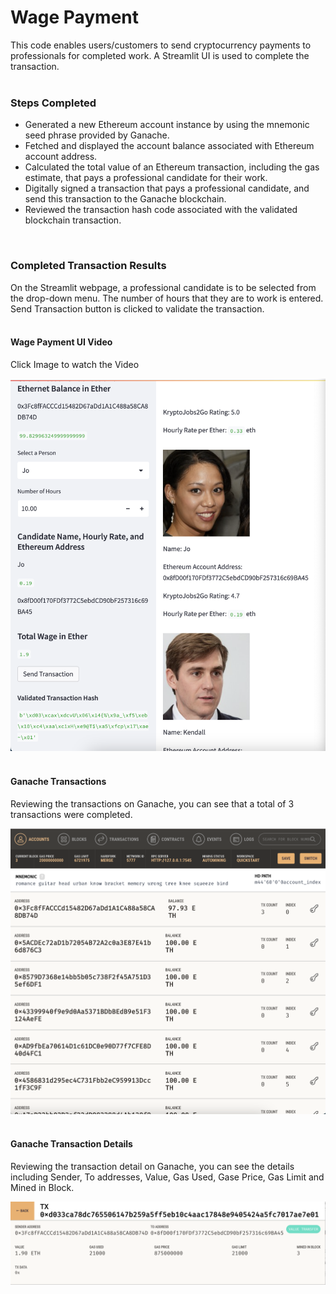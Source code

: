 # Wage Payment

This code enables users/customers to send cryptocurrency payments to professionals for completed work. A Streamlit UI is used to complete the transaction.
<br />
<br />
### Steps Completed

* Generated a new Ethereum account instance by using the mnemonic seed phrase provided by Ganache.
* Fetched and displayed the account balance associated with Ethereum account address.
* Calculated the total value of an Ethereum transaction, including the gas estimate, that pays a professional candidate for their work.
* Digitally signed a transaction that pays a professional candidate, and send this transaction to the Ganache blockchain.
* Reviewed the transaction hash code associated with the validated blockchain transaction.
<br />

### Completed Transaction Results

On the Streamlit webpage, a professional candidate is to be selected from the drop-down menu.  The number of hours that they are to work is entered. Send Transaction button is clicked to validate the transaction.
<br />
<br />
#### Wage Payment UI Video
Click Image to watch the Video

[![Wage Payment Video](https://github.com/KSohi-max/WagePayment/blob/main/Images/Streamlit%20Webpage.png)](https://youtu.be/Ya0N3q-9ZJE)
<br />
<br />
#### Ganache Transactions
Reviewing the transactions on Ganache, you can see that a total of 3 transactions were completed. 

![Ganache Transactions](https://github.com/KSohi-max/WagePayment/blob/main/Images/Ganache%20Transactions.png)
<br />
<br />
#### Ganache Transaction Details
Reviewing the transaction detail on Ganache, you can see the details including Sender, To addresses, Value, Gas Used, Gase Price, Gas Limit and Mined in Block.

![Ganache Transactions](https://github.com/KSohi-max/WagePayment/blob/main/Images/Transaction%20Details.png)
